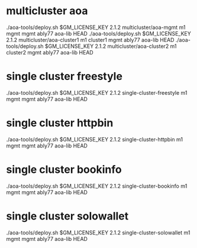 # multicluster aoa
./aoa-tools/deploy.sh $GM_LICENSE_KEY 2.1.2 multicluster/aoa-mgmt m1 mgmt mgmt ably77 aoa-lib HEAD
./aoa-tools/deploy.sh $GM_LICENSE_KEY 2.1.2 multicluster/aoa-cluster1 m1 cluster1 mgmt ably77 aoa-lib HEAD
./aoa-tools/deploy.sh $GM_LICENSE_KEY 2.1.2 multicluster/aoa-cluster2 m1 cluster2 mgmt ably77 aoa-lib HEAD

# single cluster freestyle
./aoa-tools/deploy.sh $GM_LICENSE_KEY 2.1.2 single-cluster-freestyle m1 mgmt mgmt ably77 aoa-lib HEAD

# single cluster httpbin
./aoa-tools/deploy.sh $GM_LICENSE_KEY 2.1.2 single-cluster-httpbin m1 mgmt mgmt ably77 aoa-lib HEAD

# single cluster bookinfo
./aoa-tools/deploy.sh $GM_LICENSE_KEY 2.1.2 single-cluster-bookinfo m1 mgmt mgmt ably77 aoa-lib HEAD

# single cluster solowallet
./aoa-tools/deploy.sh $GM_LICENSE_KEY 2.1.2 single-cluster-solowallet m1 mgmt mgmt ably77 aoa-lib HEAD